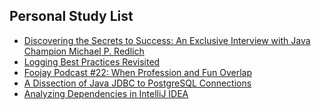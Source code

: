 ## Personal Study List
<!-- BLOG-POST-LIST:START -->
- [Discovering the Secrets to Success: An Exclusive Interview with Java Champion Michael P. Redlich](https://foojay.io/today/discovering-the-secrets-to-success-an-exclusive-interview-with-java-champion-michael-p-redlich/)
- [Logging Best Practices Revisited](https://foojay.io/today/logging-best-practices-revisited/)
- [Foojay Podcast #22: When Profession and Fun Overlap](https://foojay.io/today/foojay-podcast-22/)
- [A Dissection of Java JDBC to PostgreSQL Connections](https://foojay.io/today/a-dissection-of-java-jdbc-to-postgresql-connections/)
- [Analyzing Dependencies in IntelliJ IDEA](https://foojay.io/today/analyzing-dependencies-in-intellij-idea/)
<!-- BLOG-POST-LIST:END -->  
